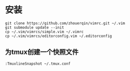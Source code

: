 安装
====================================

    git clone https://github.com/zhouerqin/vimrc.git ~/.vim
    git submodule update --init 
    cp ~/.vim/vimrcs/simple.vim ~/.vimrc 
    cp ~/.vim/vimrcs/editorconfig.vim ~/.editorconfig

为tmux创建一个快照文件
------------------------------------

    :TmuxlineSnapshot ~/.tmux.conf

